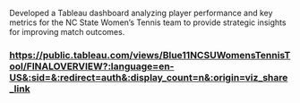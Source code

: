 Developed a Tableau dashboard analyzing player performance and key metrics for the NC State Women’s Tennis team to provide strategic insights for improving match outcomes.
### https://public.tableau.com/views/Blue11NCSUWomensTennisTool/FINALOVERVIEW?:language=en-US&:sid=&:redirect=auth&:display_count=n&:origin=viz_share_link
